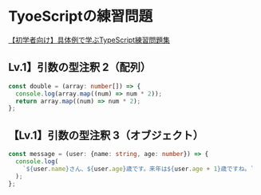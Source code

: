 # TyoeScriptの練習問題

[【初学者向け】具体例で学ぶTypeScript練習問題集](https://zenn.dev/kagan/articles/typescript-practice)



## Lv.1】引数の型注釈 2（配列） 
```ts
const double = (array: number[]) => {
  console.log(array.map((num) => num * 2));
  return array.map((num) => num * 2);
};
```

## 【Lv.1】引数の型注釈 3（オブジェクト）
```ts
const message = (user: {name: string, age: number}) => {
  console.log(
    `${user.name}さん、${user.age}歳です。来年は${user.age + 1}歳ですね。`
  );
};
```

